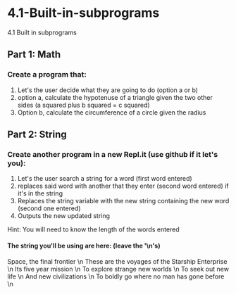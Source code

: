 # 4.1-Built-in-subprograms
4.1 Built in subprograms

## Part 1: Math
### Create a program that:
1. Let's the user decide what they are going to do (option a or b)
2. option a, calculate the hypotenuse of a triangle given the two other sides (a squared plus b squared = c squared)
3. Option b, calculate the circumference of a circle given the radius

## Part 2: String
### Create another program in a new Repl.it (use github if it let's you):
1. Let's the user search a string for a word (first word entered)
2. replaces said word with another that they enter (second word entered) if it's in the string
3. Replaces the string variable with the new string containing the new word (second one entered)
4. Outputs the new updated string

Hint: You will need to know the length of the words entered

#### The string you'll be using are here: (leave the '\n's)
Space, the final frontier \n
These are the voyages of the Starship Enterprise \n
Its five year mission \n
To explore strange new worlds \n
To seek out new life \n
And new civilizations \n
To boldly go where no man has gone before \n
